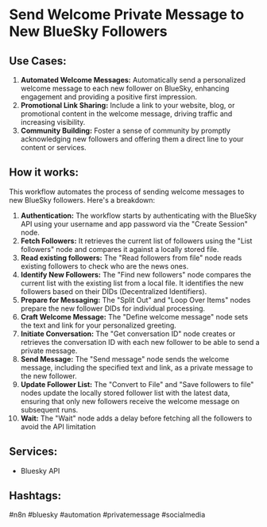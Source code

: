# Send Welcome Private Message to New BlueSky Followers

## Use Cases:

1.  **Automated Welcome Messages:** Automatically send a personalized welcome message to each new follower on BlueSky, enhancing engagement and providing a positive first impression.
2.  **Promotional Link Sharing:** Include a link to your website, blog, or promotional content in the welcome message, driving traffic and increasing visibility.
3.  **Community Building:** Foster a sense of community by promptly acknowledging new followers and offering them a direct line to your content or services.

## How it works:

This workflow automates the process of sending welcome messages to new BlueSky followers. Here's a breakdown:

1.  **Authentication:** The workflow starts by authenticating with the BlueSky API using your username and app password via the "Create Session" node.
2.  **Fetch Followers:** It retrieves the current list of followers using the "List followers" node and compares it against a locally stored file.
3.  **Read existing followers:** The "Read followers from file" node reads existing followers to check who are the news ones.
4.  **Identify New Followers:** The "Find new followers" node compares the current list with the existing list from a local file. It identifies the new followers based on their DIDs (Decentralized Identifiers).
5.  **Prepare for Messaging:** The "Split Out" and "Loop Over Items" nodes prepare the new follower DIDs for individual processing.
6.  **Craft Welcome Message:** The "Define welcome message" node sets the text and link for your personalized greeting.
7.  **Initiate Conversation:** The "Get conversation ID" node creates or retrieves the conversation ID with each new follower to be able to send a private message.
8.  **Send Message:** The "Send message" node sends the welcome message, including the specified text and link, as a private message to the new follower.
9.  **Update Follower List:** The "Convert to File" and "Save followers to file" nodes update the locally stored follower list with the latest data, ensuring that only new followers receive the welcome message on subsequent runs.
10. **Wait:** The "Wait" node adds a delay before fetching all the followers to avoid the API limitation

## Services:

*   Bluesky API

## Hashtags:

#n8n #bluesky #automation #privatemessage #socialmedia
